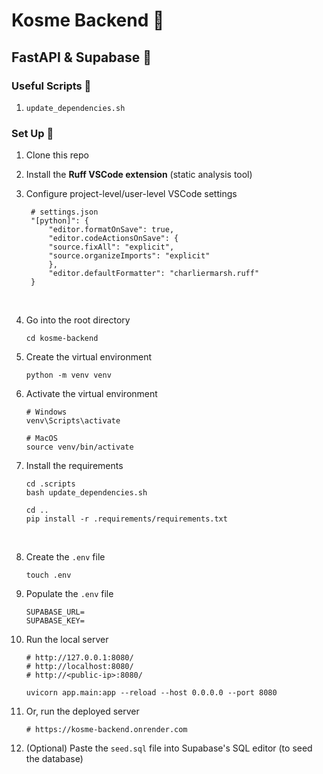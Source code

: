 # Kosme Backend 💙

## FastAPI & Supabase 🥶

### Useful Scripts 🤣

1. `update_dependencies.sh`

### Set Up 🤩

1. Clone this repo

2. Install the **Ruff VSCode extension** (static analysis tool)
3. Configure project-level/user-level VSCode settings

   ```
    # settings.json
    "[python]": {
        "editor.formatOnSave": true,
        "editor.codeActionsOnSave": {
        "source.fixAll": "explicit",
        "source.organizeImports": "explicit"
        },
        "editor.defaultFormatter": "charliermarsh.ruff"
    }
   ```

   <br>

4. Go into the root directory
   ```
   cd kosme-backend
   ```
5. Create the virtual environment
   ```
   python -m venv venv
   ```
6. Activate the virtual environment

   ```
   # Windows
   venv\Scripts\activate

   # MacOS
   source venv/bin/activate
   ```

7. Install the requirements

   ```
   cd .scripts
   bash update_dependencies.sh

   cd ..
   pip install -r .requirements/requirements.txt
   ```

   <br>

8. Create the `.env` file
   ```
   touch .env
   ```
9. Populate the `.env` file

   ```
   SUPABASE_URL=
   SUPABASE_KEY=
   ```

10. Run the local server

    ```
    # http://127.0.0.1:8080/
    # http://localhost:8080/
    # http://<public-ip>:8080/

    uvicorn app.main:app --reload --host 0.0.0.0 --port 8080
    ```

11. Or, run the deployed server

    ```
    # https://kosme-backend.onrender.com
    ```

12. (Optional) Paste the `seed.sql` file into Supabase's SQL editor (to seed the database)
